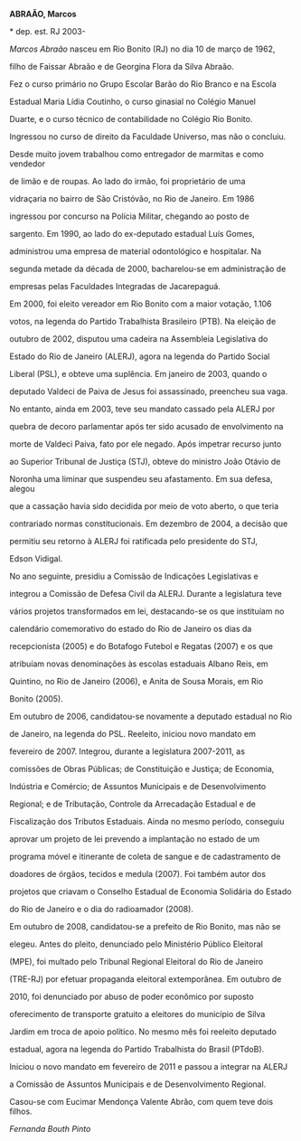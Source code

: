 **ABRAÃO, Marcos**



\* dep. est. RJ 2003-



*Marcos Abraão* nasceu em Rio Bonito (RJ) no dia 10 de março de 1962,

filho de Faissar Abraão e de Georgina Flora da Silva Abraão.



Fez o curso primário no Grupo Escolar Barão do Rio Branco e na Escola

Estadual Maria Lídia Coutinho, o curso ginasial no Colégio Manuel

Duarte, e o curso técnico de contabilidade no Colégio Rio Bonito.

Ingressou no curso de direito da Faculdade Universo, mas não o concluiu.

Desde muito jovem trabalhou como entregador de marmitas e como vendedor

de limão e de roupas. Ao lado do irmão, foi proprietário de uma

vidraçaria no bairro de São Cristóvão, no Rio de Janeiro. Em 1986

ingressou por concurso na Polícia Militar, chegando ao posto de

sargento. Em 1990, ao lado do ex-deputado estadual Luís Gomes,

administrou uma empresa de material odontológico e hospitalar. Na

segunda metade da década de 2000, bacharelou-se em administração de

empresas pelas Faculdades Integradas de Jacarepaguá.



Em 2000, foi eleito vereador em Rio Bonito com a maior votação, 1.106

votos, na legenda do Partido Trabalhista Brasileiro (PTB). Na eleição de

outubro de 2002, disputou uma cadeira na Assembleia Legislativa do

Estado do Rio de Janeiro (ALERJ), agora na legenda do Partido Social

Liberal (PSL), e obteve uma suplência. Em janeiro de 2003, quando o

deputado Valdeci de Paiva de Jesus foi assassinado, preencheu sua vaga.

No entanto, ainda em 2003, teve seu mandato cassado pela ALERJ por

quebra de decoro parlamentar após ter sido acusado de envolvimento na

morte de Valdeci Paiva, fato por ele negado. Após impetrar recurso junto

ao Superior Tribunal de Justiça (STJ), obteve do ministro João Otávio de

Noronha uma liminar que suspendeu seu afastamento. Em sua defesa, alegou

que a cassação havia sido decidida por meio de voto aberto, o que teria

contrariado normas constitucionais. Em dezembro de 2004, a decisão que

permitiu seu retorno à ALERJ foi ratificada pelo presidente do STJ,

Edson Vidigal.



No ano seguinte, presidiu a Comissão de Indicações Legislativas e

integrou a Comissão de Defesa Civil da ALERJ. Durante a legislatura teve

vários projetos transformados em lei, destacando-se os que instituíam no

calendário comemorativo do estado do Rio de Janeiro os dias da

recepcionista (2005) e do Botafogo Futebol e Regatas (2007) e os que

atribuíam novas denominações às escolas estaduais Albano Reis, em

Quintino, no Rio de Janeiro (2006), e Anita de Sousa Morais, em Rio

Bonito (2005).



Em outubro de 2006, candidatou-se novamente a deputado estadual no Rio

de Janeiro, na legenda do PSL. Reeleito, iniciou novo mandato em

fevereiro de 2007. Integrou, durante a legislatura 2007-2011, as

comissões de Obras Públicas; de Constituição e Justiça; de Economia,

Indústria e Comércio; de Assuntos Municipais e de Desenvolvimento

Regional; e de Tributação, Controle da Arrecadação Estadual e de

Fiscalização dos Tributos Estaduais. Ainda no mesmo período, conseguiu

aprovar um projeto de lei prevendo a implantação no estado de um

programa móvel e itinerante de coleta de sangue e de cadastramento de

doadores de órgãos, tecidos e medula (2007). Foi também autor dos

projetos que criavam o Conselho Estadual de Economia Solidária do Estado

do Rio de Janeiro e o dia do radioamador (2008).



Em outubro de 2008, candidatou-se a prefeito de Rio Bonito, mas não se

elegeu. Antes do pleito, denunciado pelo Ministério Público Eleitoral

(MPE), foi multado pelo Tribunal Regional Eleitoral do Rio de Janeiro

(TRE-RJ) por efetuar propaganda eleitoral extemporânea. Em outubro de

2010, foi denunciado por abuso de poder econômico por suposto

oferecimento de transporte gratuito a eleitores do município de Silva

Jardim em troca de apoio político. No mesmo mês foi reeleito deputado

estadual, agora na legenda do Partido Trabalhista do Brasil (PTdoB).

Iniciou o novo mandato em fevereiro de 2011 e passou a integrar na ALERJ

a Comissão de Assuntos Municipais e de Desenvolvimento Regional.



Casou-se com Eucimar Mendonça Valente Abrão, com quem teve dois filhos.



*Fernanda Bouth Pinto*




